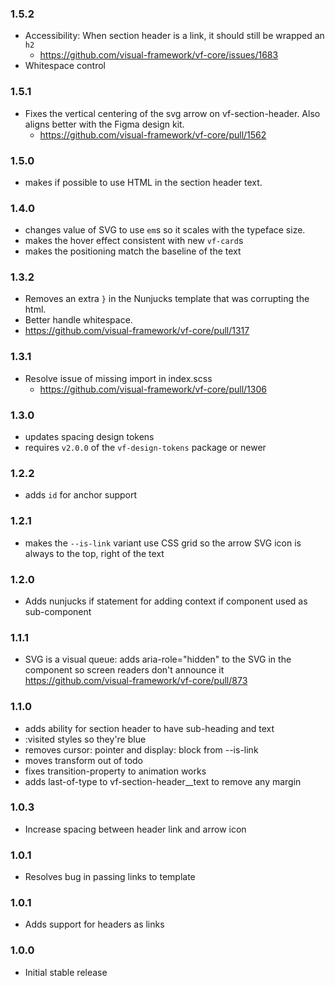 ### 1.5.2

* Accessibility: When section header is a link, it should still be wrapped an `h2`
  * https://github.com/visual-framework/vf-core/issues/1683
* Whitespace control

### 1.5.1

* Fixes the vertical centering of the svg arrow on vf-section-header. Also aligns better with the Figma design kit.
  * https://github.com/visual-framework/vf-core/pull/1562

### 1.5.0

* makes if possible to use HTML in the section header text.

### 1.4.0

* changes value of SVG to use `em`s so it scales with the typeface size.
* makes the hover effect consistent with new `vf-card`s
* makes the positioning match the baseline of the text

### 1.3.2

* Removes an extra `}` in the Nunjucks template that was corrupting the html.
* Better handle whitespace.
* https://github.com/visual-framework/vf-core/pull/1317

### 1.3.1

* Resolve issue of missing import in index.scss
  * https://github.com/visual-framework/vf-core/pull/1306

### 1.3.0

* updates spacing design tokens
* requires `v2.0.0` of the `vf-design-tokens` package or newer

### 1.2.2

* adds `id` for anchor support

### 1.2.1

* makes the `--is-link` variant use CSS grid so the arrow SVG icon is always to the top, right of the text

### 1.2.0

* Adds nunjucks if statement for adding context if component used as sub-component

### 1.1.1

* SVG is a visual queue: adds aria-role="hidden" to the SVG in the component so screen readers don't announce it
  https://github.com/visual-framework/vf-core/pull/873

### 1.1.0

* adds ability for section header to have sub-heading and text
* :visited styles so they're blue
* removes cursor: pointer and display: block from --is-link
* moves transform out of todo
* fixes transition-property to animation works
* adds last-of-type to vf-section-header__text to remove any margin

### 1.0.3

* Increase spacing between header link and arrow icon

### 1.0.1

* Resolves bug in passing links to template

### 1.0.1

* Adds support for headers as links

### 1.0.0

* Initial stable release
